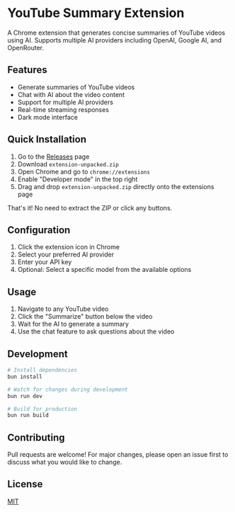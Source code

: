 # YouTube Summary Extension

A Chrome extension that generates concise summaries of YouTube videos using AI. Supports multiple AI providers including OpenAI, Google AI, and OpenRouter.

## Features

- Generate summaries of YouTube videos
- Chat with AI about the video content
- Support for multiple AI providers
- Real-time streaming responses
- Dark mode interface

## Quick Installation

1. Go to the [Releases](../../releases) page
2. Download `extension-unpacked.zip`
3. Open Chrome and go to `chrome://extensions`
4. Enable "Developer mode" in the top right
5. Drag and drop `extension-unpacked.zip` directly onto the extensions page

That's it! No need to extract the ZIP or click any buttons.

## Configuration

1. Click the extension icon in Chrome
2. Select your preferred AI provider
3. Enter your API key
4. Optional: Select a specific model from the available options

## Usage

1. Navigate to any YouTube video
2. Click the "Summarize" button below the video
3. Wait for the AI to generate a summary
4. Use the chat feature to ask questions about the video

## Development

```bash
# Install dependencies
bun install

# Watch for changes during development
bun run dev

# Build for production
bun run build
```

## Contributing

Pull requests are welcome! For major changes, please open an issue first to discuss what you would like to change.

## License

[MIT](LICENSE)
